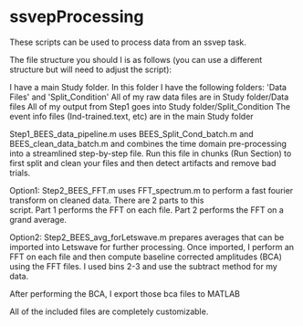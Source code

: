 # ssvepProcessing

These scripts can be used to process data from an ssvep task. 

The file structure you should I is as follows (you can use a different structure but will need to adjust the script):

I have a main Study folder. In this folder I have the following folders: 'Data Files' and 'Split_Condition'
All of my raw data files are in Study folder/Data files
All of my output from Step1 goes into Study folder/Split_Condition
The event info files (Ind-trained.text, etc) are in the main Study folder

Step1_BEES_data_pipeline.m uses BEES_Split_Cond_batch.m and BEES_clean_data_batch.m and combines the time domain pre-processing into a streamlined step-by-step file. Run this file in chunks (Run Section) to first split and clean your files and then detect artifacts and remove bad trials.

Option1:
    Step2_BEES_FFT.m uses FFT_spectrum.m to perform a fast fourier transform on cleaned data. There are 2 parts to this   
    script. Part 1 performs the FFT on each file. Part 2 performs the FFT on a grand average.

Option2:
    Step2_BEES_avg_forLetswave.m prepares averages that can be imported into Letswave for further processing.
    Once imported, I perform an FFT on each file and then compute baseline corrected amplitudes (BCA) using the FFT files.
    I used bins 2-3 and use the subtract method for my data.
    
   After performing the BCA, I export those bca files to MATLAB

All of the included files are completely customizable.
